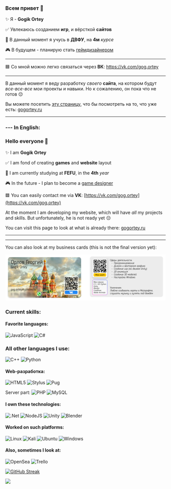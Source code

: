 ### Всем привет 👋

✨ Я - **Gogik Ortey**

✅ Увлекаюсь созданием **игр**, и вёрсткой **сайтов** 

📒 В данный момент я учусь в **ДВФУ**, на **4м** *курсе*

🎮 В будущем - планирую стать <u>геймдизайнером</u>

---

🟦 Со мной можно легко связаться через **ВК**: https://vk.com/gog.ortey

---

В данный момент я веду разработку *своего* **сайта**, на котором будут 
*все-все-все* мои проекты и навыки. Но к сожалению, он пока что не готов 😔

Вы можете посетить <u>эту страницу</u>, что бы посмотреть на то, что уже есть: [gogortey.ru](https://gogortey.ru)

---

### --- In English:

### Hello everyone 👋

✨ I am **Gogik Ortey**

✅ I am fond of creating **games** and **website** layout

📒 I am currently studying at **FEFU**, in the **4th** *year*

🎮 In the future - I plan to become a <u>game designer</u>

🟦 You can easily contact me via **VK**: [https://vk.com/gog.ortey](https://vk.com/gog.ortey)

At the moment I am developing my website, which will
have *all* my projects and skills. But unfortunately, he is not ready yet 😔

You can visit this page to look at what is already there: [gogortey.ru](gogortey.ru)

---

---

You can also look at my business cards (this is not the final version yet):

![](/img1.png)

### Current skills:

#### Favorite languages:

![JavaScript](https://img.shields.io/badge/javascript-%23323330.svg?style=for-the-badge&logo=javascript&logoColor=%23F7DF1E) ![C#](https://img.shields.io/badge/c%23-%23239120.svg?style=for-the-badge&logo=c-sharp&logoColor=white) 

### All other languages I use:

![C++](https://img.shields.io/badge/c++-%2300599C.svg?style=for-the-badge&logo=c%2B%2B&logoColor=white) ![Python](https://img.shields.io/badge/python-3670A0?style=for-the-badge&logo=python&logoColor=ffdd54) 



#### Web-разработка:

![HTML5](https://img.shields.io/badge/html5-%23E34F26.svg?style=for-the-badge&logo=html5&logoColor=white) ![Stylus](https://img.shields.io/badge/stylus-%23ff6347.svg?style=for-the-badge&logo=stylus&logoColor=white) ![Pug](https://img.shields.io/badge/Pug-FFF?style=for-the-badge&logo=pug&logoColor=A86454)

Server part: ![PHP](https://img.shields.io/badge/php-%23777BB4.svg?style=for-the-badge&logo=php&logoColor=white) ![MySQL](https://img.shields.io/badge/mysql-%2300f.svg?style=for-the-badge&logo=mysql&logoColor=white)

#### I own these technologies:

![.Net](https://img.shields.io/badge/.NET-5C2D91?style=for-the-badge&logo=.net&logoColor=white) ![NodeJS](https://img.shields.io/badge/node.js-6DA55F?style=for-the-badge&logo=node.js&logoColor=white) ![Unity](https://img.shields.io/badge/unity-%23000000.svg?style=for-the-badge&logo=unity&logoColor=white) ![Blender](https://img.shields.io/badge/blender-%23F5792A.svg?style=for-the-badge&logo=blender&logoColor=white) 

#### Worked on such platforms:

 ![Linux](https://img.shields.io/badge/Linux-FCC624?style=for-the-badge&logo=linux&logoColor=black) ![Kali](https://img.shields.io/badge/Kali-268BEE?style=for-the-badge&logo=kalilinux&logoColor=white) ![Ubuntu](https://img.shields.io/badge/Ubuntu-E95420?style=for-the-badge&logo=ubuntu&logoColor=white) ![Windows](https://img.shields.io/badge/Windows-0078D6?style=for-the-badge&logo=windows&logoColor=white) 



#### Also, sometimes I look at:

![OpenSea](https://img.shields.io/badge/OpenSea-%232081E2.svg?style=for-the-badge&logo=opensea&logoColor=white) ![Trello](https://img.shields.io/badge/Trello-%23026AA7.svg?style=for-the-badge&logo=Trello&logoColor=white) 



[![GitHub Streak](https://github-readme-streak-stats.herokuapp.com/?user=GogikOrtey)](https://git.io/streak-stats)

![](https://komarev.com/ghpvc/?username=GogikOrtey)


